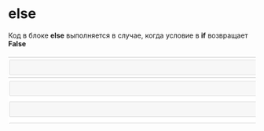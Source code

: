 # else

Код в блоке **else** выполняется в случае, когда условие в **if** возвращает **False**

![alt text](3.gif)